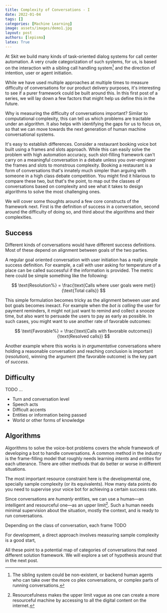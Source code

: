 ```yaml
---
title: Complexity of Conversations - I
date: 2022-01-04
tags: []
categories: [Machine Learning]
image: assets/images/demo1.jpg
layout: post
authors: [lepisma]
latex: True
---
```


At Skit we build many kinds of task-oriented dialog systems for call center
automation. A very crude categorization of such systems, for us, is based on the
interaction with a sibling call handling system[^1] and the direction of
intention, user or agent initiation.

While we have used multiple approaches at multiple times to measure difficulty
of conversations for our product delivery purposes, it's interesting to see if a
purer framework could be built around this. In this first post of a series, we
will lay down a few factors that might help us define this in the future.

Why is measuring the difficulty of conversations important? Similar to
computational complexity, this can tell us which problems are tractable under an
algorithm. It also helps with identifying the gaps for us to focus on, so that
we can move towards the next generation of human machine conversational systems.

It's easy to establish differences. Consider a restaurant booking voice bot
built using a frames and slots approach. While this can easily solve the problem
with high automation accuracy, such slot-filling framework can't carry on a
meaningful conversation in a debate unless you over-engineer the frames and
slots to monstrous complexity. Booking a restaurant is a form of conversations
that's innately much simpler than arguing with someone in a high class debate
competition. You might find it hilarious to compare these two, but that's the
point, to map out the classes of conversations based on complexity and see what
it takes to design algorithms to solve the most challenging ones.

We will cover some thoughts around a few core constructs of the framework next.
First is the definition of success in a conversation, second around the
difficulty of doing so, and third about the algorithms and their complexities.

## Success

Different kinds of conversations would have different success definitions. Most
of these depend on alignment between goals of the two parties.

A regular goal oriented conversation with user initiation has a really simple
success definition. For example, a call with user asking for temperature of a
place can be called successful if the information is provided. The metric here
could be simple something like the following:

$$ \text{Resolution%} = \frac{\text{Calls where user goals were met}}{\text{Total calls}} $$

This simple formulation becomes tricky as the alignment between user and bot
goals becomes inexact. For example when the _bot is calling_ the user for
payment reminders, it might not just want to remind and collect a snooze time,
but also want to persuade the users to pay as early as possible. In such cases,
you might want to use another rate of favorable outcomes:

$$ \text{Favorable%} = \frac{\text{Calls with favorable outcomes}}{\text{Resolved calls}} $$

Another example where this works is in _argumentative_ conversations where
holding a reasonable conversation and reaching conclusion is important
(_resolution_), winning the argument (the favorable outcome) is the key part of
_success_.

## Difficulty

TODO ...

+ Turn and conversation level
+ Speech acts
+ Difficult accents
+ Entities or information being passed
+ World or other forms of knowledge

## Algorithms

Algorithms to solve the voice-bot problems covers the whole framework of
developing a bot to handle conversations. A common method in the industry is the
frame-filling model that roughly needs learning _intents_ and _entities_ for
each utterance. There are other methods that do better or worse in different
situations.

The most important resource constraint here is the developmental one, specially
sample complexity (or its equivalents). How many data points do you need to
supervise your voice bot for achieving a certain success rate.

Since conversations are _humanly_ entities, we can use a human—an intelligent
and resourceful one—as an upper limit[^2]. Such a human needs minimal
supervision about the situation, mostly the context, and is ready to run
conversations.

Depending on the class of conversation, each frame TODO


For development, a direct approach involves measuring sample complexity is a
good start, 


All these point to a potential map of categories of conversations that need
different solution framework. We will explore a set of hypothesis around that in
the next post.

[^1]: The sibling system could be non-existent, or backend human agents who can
    take over the more co plex conversations, or complex parts of running
    conversations.

[^2]: Resourcefulness makes the upper limit vague as one can create a more
    resourceful machine by accessing to all the digital content on the internet.
